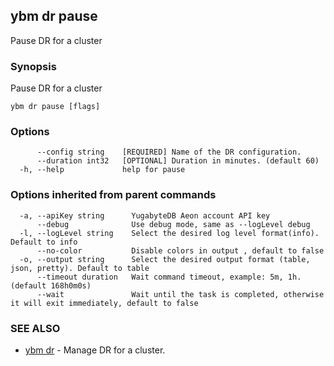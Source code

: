 ## ybm dr pause

Pause DR for a cluster

### Synopsis

Pause DR for a cluster

```
ybm dr pause [flags]
```

### Options

```
      --config string    [REQUIRED] Name of the DR configuration.
      --duration int32   [OPTIONAL] Duration in minutes. (default 60)
  -h, --help             help for pause
```

### Options inherited from parent commands

```
  -a, --apiKey string      YugabyteDB Aeon account API key
      --debug              Use debug mode, same as --logLevel debug
  -l, --logLevel string    Select the desired log level format(info). Default to info
      --no-color           Disable colors in output , default to false
  -o, --output string      Select the desired output format (table, json, pretty). Default to table
      --timeout duration   Wait command timeout, example: 5m, 1h. (default 168h0m0s)
      --wait               Wait until the task is completed, otherwise it will exit immediately, default to false
```

### SEE ALSO

* [ybm dr](ybm_dr.md)	 - Manage DR for a cluster.

